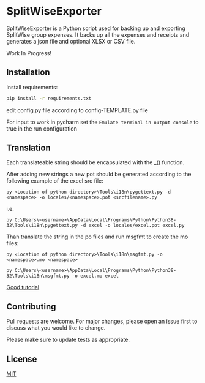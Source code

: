 # SplitWiseExporter

SplitWiseExporter is a Python script used for backing up and exporting SplitWise group expenses.
It backs up all the expenses and receipts and generates a json file and optional XLSX or CSV file.

Work In Progress!

## Installation

Install requirements:
```bash
pip install -r requirements.txt
```
edit config.py file according to config-TEMPLATE.py file

For input to work in pycharm set the `Emulate terminal in output console` to true in the run configuration

## Translation

Each translateable string should be encapsulated with the _() function.

After adding new strings a new pot should be generated according to the following example of the excel src file:
```commandline
py <Location of python directory>\Tools\i18n\pygettext.py -d <namespace> -o locales/<namespace>.pot <srcfilename>.py
```
i.e.
```commandline
py C:\Users\<username>\AppData\Local\Programs\Python\Python38-32\Tools\i18n\pygettext.py -d excel -o locales/excel.pot excel.py
```

Than translate the string in the po files and run msgfmt to create the mo files:
```commandline
py <Location of python directory>\Tools\i18n\msgfmt.py -o <namespace>.mo <namespace>
```
```commandline
py C:\Users\<username>\AppData\Local\Programs\Python\Python38-32\Tools\i18n\msgfmt.py -o excel.mo excel
```

[Good tutorial](https://phrase.com/blog/posts/translate-python-gnu-gettext/)


## Contributing
Pull requests are welcome. For major changes, please open an issue first to discuss what you would like to change.

Please make sure to update tests as appropriate.

## License
[MIT](https://choosealicense.com/licenses/mit/)